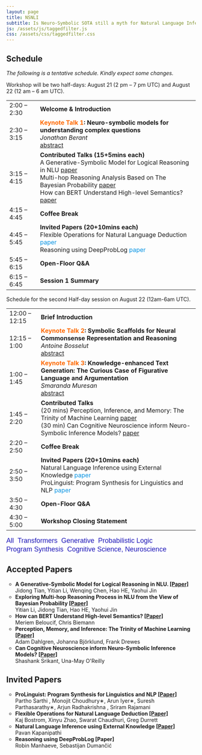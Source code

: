 ```yaml
---
layout: page
title: NSNLI
subtitle: Is Neuro-Symbolic SOTA still a myth for Natural Language Inference?
js: /assets/js/taggedfilter.js
css: /assets/css/taggedfilter.css
---
```


<h2>Schedule</h2>

<em>The following is a tentative schedule. Kindly expect some changes. </em><br>
<!-- <figure class="wp-block-table"> -->
Workshop will be two half-days: August 21 (2 pm &#8211; 7 pm UTC) and August 22 (12 am &#8211; 6 am UTC). 
<table class="wp-block-table">
<tbody>
    <tr><td>2:00 &#8211; 2:30</td><td><strong>Welcome &amp; Introduction</strong><br></td></tr>
    <tr><td>2:30 &#8211; 3:15</td><td><strong><span style="color: #ff6900">Keynote Talk 1</span>: Neuro-symbolic models for understanding complex questions</strong><br><em>Jonathan Berant</em><br><a rel="noreferrer noopener" href="https://nsnli.github.io/speakers/" data-type="URL" data-id="https://nsnli.github.io/speakers/">abstract</a> </td></tr>
    <tr><td>3:15 &#8211; 4:15</td><td><strong>Contributed Talks (15+5mins each)</strong> <br> A Generative-Symbolic Model for Logical Reasoning in NLU <a rel="noreferrer noopener" href="/assets/Paper_ID2.pdf" data-type="URL" target="_blank">paper</a> <br> 
    Multi-hop Reasoning Analysis Based on The Bayesian Probability <a rel="noreferrer noopener" href="/assets/Paper_ID3.pdf" data-type="URL" target="_blank">paper</a> <br> 
    How can BERT Understand High-level Semantics? <a rel="noreferrer noopener" href="/assets/Paper_ID4.pdf" data-type="URL" target="_blank">paper</a></td></tr>
    <tr><td>4:15 &#8211; 4:45</td><td><strong>Coffee Break</strong><br></td></tr>
    <tr><td>4:45 &#8211; 5:45</td><td><strong>Invited Papers (20+10mins each)</strong> <br> Flexible Operations for Natural Language Deduction <span style="color: #0693e3">paper</span> <br> Reasoning using DeepProbLog <span style="color: #0693e3">paper</span> </td></tr>
    <tr><td>5:45 &#8211; 6:15</td><td><strong>Open-Floor Q&amp;A</strong><br></td></tr>
    <tr><td>6:15 &#8211; 6:45</td><td><strong>Session 1 Summary</strong><br></td></tr>
</tbody>    
</table>
Schedule for the second Half-day session on August 22 (12am-6am UTC).
<!-- </figure> -->
<table class="wp-block-table">
<tbody>
    <tr><td>12:00 &#8211; 12:15</td><td><strong>Brief Introduction</strong><br></td></tr>
    <tr><td>12:15 &#8211; 1:00</td><td><strong><span style="color: #ff6900">Keynote Talk 2</span>: Symbolic Scaffolds for Neural Commonsense Representation and Reasoning</strong><br><em>Antoine Bosselut</em><br><a rel="noreferrer noopener" href="https://nsnli.github.io/speakers/" data-type="URL" data-id="https://nsnli.github.io/speakers/">abstract</a> </td></tr>
    <tr><td>1:00 &#8211; 1:45</td><td><strong><span style="color: #ff6900">Keynote Talk 3</span>: Knowledge-enhanced Text Generation: The Curious Case of Figurative Language and Argumentation</strong><br><em>Smaranda Muresan</em><br><a rel="noreferrer noopener" href="https://nsnli.github.io/speakers/" data-type="URL" data-id="https://nsnli.github.io/speakers/">abstract</a> </td></tr>
    <tr><td>1:45 &#8211; 2:20</td><td><strong>Contributed Talks </strong> <br> (20 mins) Perception, Inference, and Memory: The Trinity of Machine Learning <a rel="noreferrer noopener" href="/assets/Paper_ID5.pdf" data-type="URL" target="_blank">paper</a> <br>  (30 min) Can Cognitive Neuroscience inform Neuro-Symbolic Inference Models? <a rel="noreferrer noopener" href="/assets/Paper_ID6.pdf" data-type="URL" target="_blank">paper</a></td></tr>
    <tr><td>2:20 &#8211; 2:50</td><td><strong>Coffee Break</strong><br></td></tr>
    <tr><td>2:50 &#8211; 3:50</td><td><strong>Invited Papers (20+10mins each)</strong> <br> Natural Language Inference using External Knowledge <span style="color: #0693e3">paper</span> <br> ProLinguist: Program Synthesis for Linguistics and NLP
 <span style="color: #0693e3">paper</span> </td></tr>
    <tr><td>3:50 &#8211; 4:30</td><td><strong>Open-Floor Q&amp;A</strong><br></td></tr>
    <tr><td>4:30 &#8211; 5:00</td><td><strong>Workshop Closing Statement</strong><br></td></tr>
</tbody>    
</table>


<button class="btn" data-filter="ping" data-reset="true" style="background-color:#fff;color:#1e17b8;border:none;padding-left: 0px;font-size:large">All</button>
<button class="btn" data-filter="ping" data-filter-tag="dl" style="background-color:#fff;color:#1e17b8;border:none;padding-left: 0px;font-size:large">Transformers</button>
<button class="btn" data-filter="ping" data-filter-tag="g" style="background-color:#fff;color:#1e17b8;border:none;padding-left: 0px;font-size:large">Generative</button>
<button class="btn" data-filter="ping" data-filter-tag="pl" style="background-color:#fff;color:#1e17b8;border:none;padding-left: 0px;font-size:large">Probabilistic Logic</button>
<button class="btn" data-filter="ping" data-filter-tag="ps" style="background-color:#fff;color:#1e17b8;border:none;padding-left: 0px;font-size:large">Program Synthesis</button>
<button class="btn" data-filter="ping" data-filter-tag="cn" style="background-color:#fff;color:#1e17b8;border:none;padding-left: 0px;font-size:large">Cognitive Science, Neuroscience</button>
<h2>Accepted Papers</h2>
<ul class="ping" style="list-style-type: circle;">
<li data-tags="dl g"><b>A Generative-Symbolic Model for Logical Reasoning in NLU. <a href="/assets/Paper_ID2.pdf" target="_blank">[Paper]</a> </b><br/>Jidong Tian, Yitian Li, Wenqing Chen, Hao HE, Yaohui Jin </li>
<li data-tags="dl">	<b>Exploring Multi-hop Reasoning Process in NLU from the View of Bayesian Probability <a href="/assets/Paper_ID3.pdf">[Paper]</a></b><br/>Yitian Li, Jidong Tian, Hao HE, Yaohui Jin</li>
<li data-tags="dl"><b>How can BERT Understand High-level Semantics? <a href="/assets/Paper_ID4.pdf">[Paper]</a></b><br/>Meriem Beloucif, Chris Biemann</li>
<li data-tags="cn"><b>Perception, Memory, and Inference: The Trinity of Machine Learning <a href="/assets/Paper_ID5.pdf">[Paper]</a></b><br/>Adam Dahlgren, Johanna Björklund, Frank Drewes</li>
<li data-tags="cn"><b>Can Cognitive Neuroscience inform Neuro-Symbolic Inference Models? <a href="/assets/Paper_ID6.pdf">[Paper]</a></b><br/>Shashank Srikant, Una-May O'Reilly</li>
</ul>
<h2>Invited Papers</h2>
<ul class="ping" style="list-style-type: circle;">
<li data-tags="ps dl"><b>ProLinguist: Program Synthesis for Linguistics and NLP <a href="/assets/ProLinguist.pdf">[Paper]</a></b><br/>Partho Sarthi , Monojit Choudhury∗, Arun Iyer∗, Suresh Parthasarathy∗, Arjun Radhakrishna , Sriram Rajamani </li>
<li data-tags="ps dl">	<b>Flexible Operations for Natural Language Deduction <a href="/assets/Swarat.2021.nsnli.talk.pdf">[Paper]</a> </b><br/>Kaj Bostrom, Xinyu Zhao, Swarat Chaudhuri, Greg Durrett</li>
<li data-tags="dl kg"><b>Natural Language Inference using External Knowledge <a href="/assets/Kapanipathi.pdf">[Paper]</a></b><br/>Pavan Kapanipathi</li>
<li data-tags="pl"><b>Reasoning using DeepProbLog [Paper]</b><br/>Robin Manhaeve, Sebastijan Dumančić</li>
</ul>